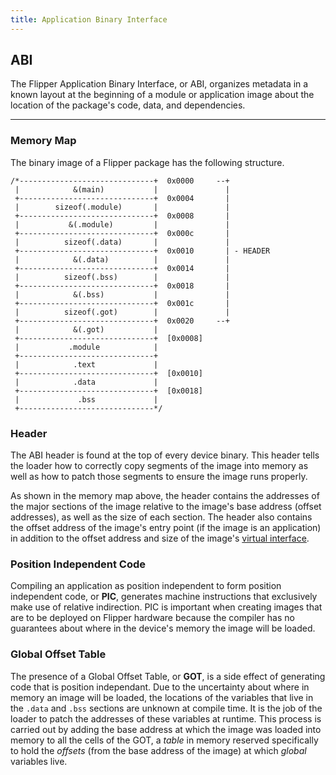 ```yaml
---
title: Application Binary Interface
---
```


## ABI

The Flipper Application Binary Interface, or ABI, organizes metadata in a known
layout at the beginning of a module or application image about the location of
the package's code, data, and dependencies.

---

### Memory Map

The binary image of a Flipper package has the following structure.

```
/*------------------------------+  0x0000     --+
 |            &(main)           |               |
 +------------------------------+  0x0004       |
 |        sizeof(.module)       |               |
 +------------------------------+  0x0008       |
 |           &(.module)         |               |
 +------------------------------+  0x000c       |
 |          sizeof(.data)       |               |
 +------------------------------+  0x0010       | - HEADER
 |            &(.data)          |               |
 +------------------------------+  0x0014       |
 |          sizeof(.bss)        |               |
 +------------------------------+  0x0018       |
 |            &(.bss)           |               |
 +------------------------------+  0x001c       |
 |          sizeof(.got)        |               |
 +------------------------------+  0x0020     --+
 |            &(.got)           |
 +------------------------------+  [0x0008]
 |           .module            |
 +------------------------------+
 |            .text             |
 +------------------------------+  [0x0010]
 |            .data             |
 +------------------------------+  [0x0018]
 |             .bss             |
 +------------------------------*/
```

### Header

The ABI header is found at the top of every device binary. This header tells the
loader how to correctly copy segments of the image into memory as well as how to
patch those segments to ensure the image runs properly.

As shown in the memory map above, the header contains the addresses of the major
sections of the image relative to the image's base address (offset addresses),
as well as the size of each section. The header also contains the offset address
of the image's entry point (if the image is an application) in addition to the
offset address and size of the image's
[virtual interface](./modules/#virtual-interface).

### Position Independent Code

Compiling an application as position independent to form position independent
code, or **PIC**, generates machine instructions that exclusively make use of
relative indirection. PIC is important when creating images that are to be
deployed on Flipper hardware because the compiler has no guarantees about where
in the device's memory the image will be loaded.

### Global Offset Table

The presence of a Global Offset Table, or **GOT**, is a side effect of
generating code that is position independant. Due to the uncertainty about where
in memory an image will be loaded, the locations of the variables that live in
the `.data` and `.bss` sections are unknown at compile time. It is the job of
the loader to patch the addresses of these variables at runtime. This process
is carried out by adding the base address at which the image was loaded into
memory to all the cells of the GOT, a *table* in memory reserved specifically
to hold the *offsets* (from the base address of the image) at which *global* 
variables live.

